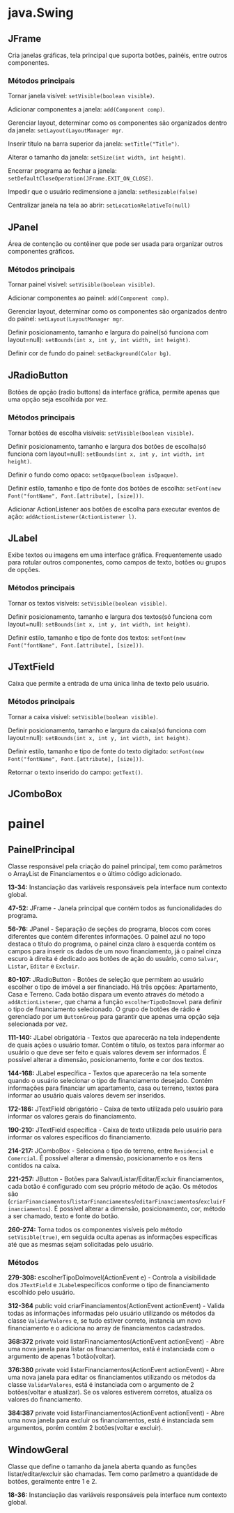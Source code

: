 # java.Swing

## JFrame
Cria janelas gráficas, tela principal que suporta botões, painéis, entre outros componentes.

### Métodos principais
Tornar janela visível: `setVisible(boolean visible)`.

Adicionar componentes a janela: `add(Component comp)`.

Gerenciar layout, determinar como os componentes são organizados dentro da janela: `setLayout(LayoutManager mgr`.

Inserir título na barra superior da janela: `setTitle("Title")`.

Alterar o tamanho da janela: `setSize(int width, int height)`.

Encerrar programa ao fechar a janela: `setDefaultCloseOperation(JFrame.EXIT_ON_CLOSE)`.

Impedir que o usuário redimensione a janela: `setResizable(false)`

Centralizar janela na tela ao abrir: `setLocationRelativeTo(null)`


## JPanel
Área de contenção ou contêiner que pode ser usada para organizar outros componentes gráficos.

### Métodos principais
Tornar painel visível: `setVisible(boolean visible)`.

Adicionar componentes ao painel: `add(Component comp)`.

Gerenciar layout, determinar como os componentes são organizados dentro do painel: `setLayout(LayoutManager mgr`.

Definir posicionamento, tamanho e largura do painel(só funciona com layout=null): `setBounds(int x, int y, int width, int height)`.

Definir cor de fundo do painel: `setBackground(Color bg)`.


## JRadioButton
Botões de opção (radio buttons) da interface gráfica, permite apenas que uma opção seja escolhida por vez.

### Métodos principais
Tornar botões de escolha visíveis: `setVisible(boolean visible)`.

Definir posicionamento, tamanho e largura dos botões de escolha(só funciona com layout=null): `setBounds(int x, int y, int width, int height)`.

Definir o fundo como opaco: `setOpaque(boolean isOpaque)`.

Definir estilo, tamanho e tipo de fonte dos botões de escolha: `setFont(new Font("fontName", Font.[attribute], [size]))`.

Adicionar ActionListener aos botões de escolha para executar eventos de ação: `addActionListener(ActionListener l)`.


## JLabel
Exibe textos ou imagens em uma interface gráfica. Frequentemente usado para rotular outros componentes, 
como campos de texto, botões ou grupos de opções.

### Métodos principais
Tornar os textos visíveis: `setVisible(boolean visible)`.

Definir posicionamento, tamanho e largura dos textos(só funciona com layout=null): `setBounds(int x, int y, int width, int height)`.

Definir estilo, tamanho e tipo de fonte dos textos: `setFont(new Font("fontName", Font.[attribute], [size]))`.


## JTextField
Caixa que permite a entrada de uma única linha de texto pelo usuário.

### Métodos principais
Tornar a caixa visivel: `setVisible(boolean visible)`.

Definir posicionamento, tamanho e largura da caixa(só funciona com layout=null): `setBounds(int x, int y, int width, int height)`.

Definir estilo, tamanho e tipo de fonte do texto digitado: `setFont(new Font("fontName", Font.[attribute], [size]))`.

Retornar o texto inserido do campo: `getText()`.


## JComboBox



# painel

## PainelPrincipal
Classe responsável pela criação do painel principal, tem como parâmetros o ArrayList de Financiamentos e o último código
adicionado.


**13-34:** Instanciação das variáveis responsáveis pela interface num contexto global.

**47-52:** JFrame - Janela principal que contém todos as funcionalidades do programa.

**56-76:** JPanel - Separação de seções do programa, blocos com cores diferentes que contém diferentes informações. 
O painel azul no topo destaca o título do programa, o painel cinza claro à esquerda contém os campos para inserir 
os dados de um novo financiamento, já o painel cinza escuro à direita é dedicado aos botões de ação do usuário, 
como `Salvar`, `Listar`, `Editar` e `Excluir`.

**80-107:** JRadioButton - Botões de seleção que permitem ao usuário escolher o tipo de imóvel a ser financiado. 
Há três opções: Apartamento, Casa e Terreno. Cada botão dispara um evento através do método a `addActionListener`, 
que chama a função `escolherTipoDoImovel` para definir o tipo de financiamento selecionado. 
O grupo de botões de rádio é gerenciado por um `ButtonGroup` para garantir que apenas uma opção seja selecionada 
por vez.

**111-140:** JLabel obrigatória - Textos que aparecerão na tela independente de quais ações o usuário tomar. Contém o 
título, os textos para informar ao usuário o que deve ser feito e quais valores devem ser informados. É possível alterar
a dimensão, posicionamento, fonte e cor dos textos.

**144-168:** JLabel específica - Textos que aparecerão na tela somente quando o usuário selecionar o 
tipo de financiamento desejado. Contém informações para financiar um apartamento, casa ou terreno, textos para informar 
ao usuário quais valores devem ser inseridos.

**172-186:** JTextField obrigatório - Caixa de texto utilizada pelo usuário para informar os valores gerais
do financiamento.

**190-210:** JTextField específica - Caixa de texto utilizada pelo usuário para informar os valores específicos 
do financiamento.

**214-217:** JComboBox - Seleciona o tipo do terreno, entre `Residencial` e `Comercial`.
É possível alterar a dimensão, posicionamento e os itens contidos na caixa.

**221-257:** JButton - Botões para Salvar/Listar/Editar/Excluir financiamentos, cada botão é configurado com seu próprio
método de ação. 
Os métodos são (`criarFinanciamentos`/`listarFinanciamentos`/`editarFinanciamentos`/`excluirFinanciamentos`).
É possível alterar a dimensão, posicionamento, cor, método a ser chamado, texto e fonte do botão.

**260-274:** Torna todos os componentes visíveis pelo método `setVisible(true)`, em seguida oculta apenas as informações
específicas até que as mesmas sejam solicitadas pelo usuário.


### Métodos

**279-308:** escolherTipoDoImovel(ActionEvent e) - Controla a visibilidade dos `JTextField` e `JLabel`específicos
conforme o tipo de financiamento escolhido pelo usuário.

**312-364** public void criarFinanciamentos(ActionEvent actionEvent) - Valida todas as informações informadas pelo 
usuário utilizando os métodos da classe `ValidarValores` e, se tudo estiver correto, instancia um novo financiamento e
o adiciona no array de financiamentos cadastrados.

**368:372** private void listarFinanciamentos(ActionEvent actionEvent) - Abre uma nova janela para listar os 
financiamentos, está é instanciada com o argumento de apenas 1 botão(voltar).

**376:380** private void listarFinanciamentos(ActionEvent actionEvent) - Abre uma nova janela para editar os 
financiamentos utilizando os métodos da classe `ValidarValores`, está é instanciada com o argumento 
de 2 botões(voltar e atualizar). Se os valores estiverem corretos, atualiza os valores do financiamento.

**384:387** private void listarFinanciamentos(ActionEvent actionEvent) - Abre uma nova janela para excluir os 
financiamentos, está é instanciada sem argumentos, porém contém 2 botões(voltar e excluir).



## WindowGeral
Classe que define o tamanho da janela aberta quando as funções listar/editar/excluir são chamadas.
Tem como parâmetro a quantidade de botões, geralmente entre 1 e 2.


**18-36:** Instanciação das variáveis responsáveis pela interface num contexto global.